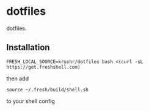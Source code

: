 dotfiles
========

dotfiles.

## Installation

```shell
FRESH_LOCAL_SOURCE=krushr/dotfiles bash <(curl -sL https://get.freshshell.com)
```

then add 

```
source ~/.fresh/build/shell.sh
```
 to your shell config
